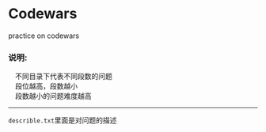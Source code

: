 # Codewars
practice on codewars

### 说明:
&emsp;不同目录下代表不同段数的问题  
&emsp;段位越高，段数越小  
&emsp;段数越小的问题难度越高  

---
`describle.txt`里面是对问题的描述
